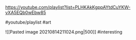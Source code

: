 https://youtube.com/playlist?list=PLHKAkKgppAYtdCuYKW-vXA5EQb0wEbw85

#youtube/playlist #art

![[Pasted image 20210814211024.png|500]] 
#interesting 
